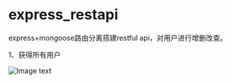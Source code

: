 # express_restapi
express+mongoose路由分离搭建restful api，对用户进行增删改查。
  
1、获得所有用户

![Image text](https://github.com/dpc761218914/express_restapi/public/images/getUsers.png)


